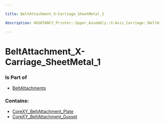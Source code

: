 ```yaml
---

title: BeltAttachment_X-Carriage_SheetMetal_1

description: HUGEFANCY_Printer::Upper_Assembly::X-Axis_Carriage::BeltAttachments::BeltAttachment_X-Carriage_SheetMetal_1

---
```

# BeltAttachment_X-Carriage_SheetMetal_1
<script>
    var geoarray = '{"CoreXY_BeltAttachment_Plate": {}, "CoreXY_BeltAttachment_Gusset": {}}';
</script>
<script>
    var basepath = '/assets/HUGEFANCY_Printer/Upper_Assembly/X-Axis_Carriage/BeltAttachments/BeltAttachment_X-Carriage_SheetMetal_1/';
</script>
<link rel="stylesheet" href="/css/container.css">

<div id="container"></div>

<!-- these are the required scripts for the three.js scene -->
<script src="/lib/three.min.js"></script>
<script src="/lib/OrbitControls.js"></script>
<script src="/lib/RectAreaLightUniformsLib.js"></script>
<!-- this is your app's lib file -->
<script src="/lib/triceratops_app.js"></script>
### Is Part of
- [BeltAttachments](../BeltAttachments)  

### Contains:
- [CoreXY_BeltAttachment_Plate](./BeltAttachment_X-Carriage_SheetMetal_1/CoreXY_BeltAttachment_Plate)  
- [CoreXY_BeltAttachment_Gusset](./BeltAttachment_X-Carriage_SheetMetal_1/CoreXY_BeltAttachment_Gusset)

